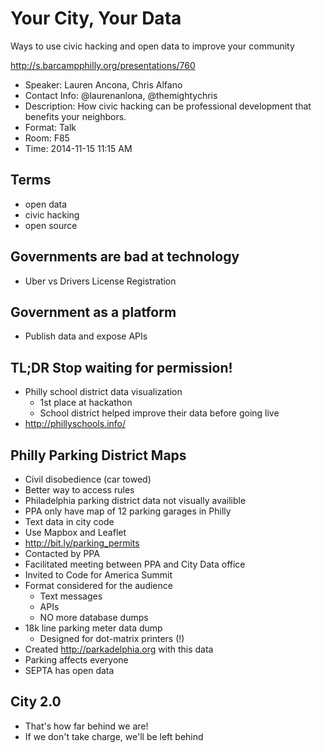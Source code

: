 # Your City, Your Data

Ways to use civic hacking and open data to improve your community

http://s.barcampphilly.org/presentations/760

- Speaker: Lauren Ancona, Chris Alfano
- Contact Info: @laurenanlona, @themightychris
- Description: How civic hacking can be professional development that benefits your neighbors.
- Format: Talk
- Room: F85
- Time: 2014-11-15 11:15 AM

## Terms

- open data
- civic hacking
- open source

## Governments are bad at technology

- Uber vs Drivers License Registration

## Government as a platform

- Publish data and expose APIs

## TL;DR Stop waiting for permission!

- Philly school district data visualization
  - 1st place at hackathon
  - School district helped improve their data before going live
- http://phillyschools.info/

## Philly Parking District Maps

- Civil disobedience (car towed)
- Better way to access rules
- Philadelphia parking district data not visually availible
- PPA only have map of 12 parking garages in Philly
- Text data in city code
- Use Mapbox and Leaflet
- http://bit.ly/parking_permits
- Contacted by PPA
- Facilitated meeting between PPA and City Data office
- Invited to Code for America Summit
- Format considered for the audience
  - Text messages
  - APIs
  - NO more database dumps
- 18k line parking meter data dump
  - Designed for dot-matrix printers (!)
- Created http://parkadelphia.org with this data
- Parking affects everyone
- SEPTA has open data

## City 2.0

- That's how far behind we are!
- If we don't take charge, we'll be left behind
